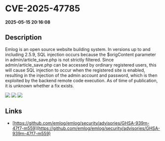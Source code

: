 # CVE-2025-47785

**2025-05-15 20:16:08**

## Description
Emlog is an open source website building system. In versions up to and including 2.5.9, SQL injection occurs because the $origContent parameter in admin/article_save.php is not strictly filtered. Since admin/article_save.php can be accessed by ordinary registered users, this will cause SQL injection to occur when the registered site is enabled, resulting in the injection of the admin account and password, which is then exploited by the backend remote code execution. As of time of publication, it is unknown whether a fix exists.

![](https://img.shields.io/static/v1?label=Score&message=8.3&color=red)
![](https://img.shields.io/static/v1?label=Severity&message=HIGH&color=red)
![](https://img.shields.io/static/v1?label=CWE&message=SQL&color=green)

## Links
- [https://github.com/emlog/emlog/security/advisories/GHSA-939m-47f7-m559](https://github.com/emlog/emlog/security/advisories/GHSA-939m-47f7-m559)
